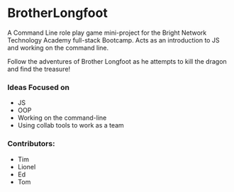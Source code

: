 # BrotherLongfoot

A Command Line role play game mini-project for the Bright Network Technology Academy full-stack Bootcamp. Acts as an introduction to JS and working on the command line.

Follow the adventures of Brother Longfoot as he attempts to kill the dragon and find the treasure!

### Ideas Focused on  
* JS  
* OOP  
* Working on the command-line  
* Using collab tools to work as a team  

### Contributors:  
* Tim  
* Lionel  
* Ed  
* Tom  

